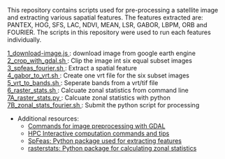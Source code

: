 This repository contains scripts used for pre-processing a satellite image and extracting various sapatial features.
The features extracted are: PANTEX, HOG, SFS, LAC, NDVI, MEAN, LSR, GABOR, LBPM, ORB and FOURIER. The scripts in this repository were used to run each features individually.


<a href="https://github.com/adbeda/summer-research-2018/blob/master/1_download-image.js"> 1_download-image.js </a>: download image from google earth engine </br>
<a href="https://github.com/adbeda/summer-research-2018/blob/master/2_crop_with_gdal.sh"> 2_crop_with_gdal.sh </a>: Clip the image int six equal subset images </br>
<a href=""> 3_spfeas_fourier.sh </a>: Extract a spatial feature </br>
<a href=""> 4_gabor_to_vrt.sh </a>: Create one vrt file for the six subset images </br>
<a href=""> 5_vrt_to_bands.sh </a>: Seperate bands from a vrt/tif file </br>
<a href=""> 6_raster_stats.sh </a>: Calcuate zonal statistics from command line </br>
<a href=""> 7A_raster_stats.py </a>: Calcuate zonal statistics with python </br> 
<a href=""> 7B_zonal_stats_fourier.sh </a>: Submit the python script for processing </br> 


- Additional resources: 
   - <a href="https://raw.githubusercontent.com/adbedada/How-tos/master/gdal-commands.md">Commands for image preprocessing with GDAL</a>
   - <a href="https://github.com/adbedada/How-tos/blob/master/lunix-interractive.md"> HPC Interactive computation commands and tips</a>
   - <a href="https://github.com/jgrss/spfeas">SpFeas: Python package used for extracting features <a/> </br>
   - <a href="https://github.com/perrygeo/python-rasterstats">rasterstats: Python package for calculating zonal statistics</a>
